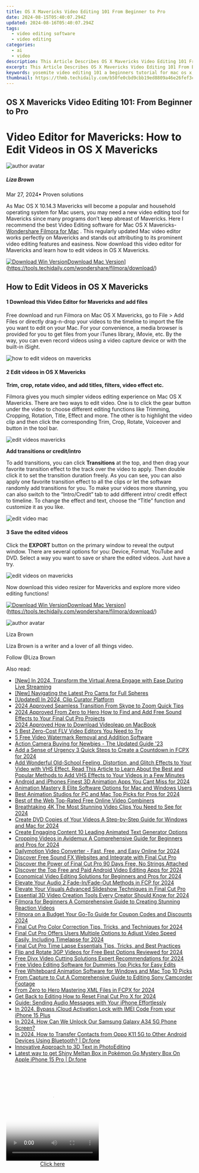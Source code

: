 ```yaml
---
title: OS X Mavericks Video Editing 101 From Beginner to Pro
date: 2024-08-15T05:40:07.294Z
updated: 2024-08-16T05:40:07.294Z
tags: 
  - video editing software
  - video editing
categories: 
  - ai
  - video
description: This Article Describes OS X Mavericks Video Editing 101 From Beginner to Pro
excerpt: This Article Describes OS X Mavericks Video Editing 101 From Beginner to Pro
keywords: yosemite video editing 101 a beginners tutorial for mac os x,os x mavericks video editing tutorial from basics to advanced,video editing on mac os x mavericks a beginners guide,easy video editing top picks for beginners free paid,from beginner to pro best mac video editing software,video editing on mavericks a beginners guide to pro results,os x mavericks video editing 101 from beginner to pro
thumbnail: https://thmb.techidaily.com/b50fe0cbd9cbb19ed8809a46e26fef3c1e35eecf8f5029c9276b28fff4f6f7be.jpg
---
```


## OS X Mavericks Video Editing 101: From Beginner to Pro

# Video Editor for Mavericks: How to Edit Videos in OS X Mavericks

![author avatar](https://lh5.googleusercontent.com/-AIMmjowaFs4/AAAAAAAAAAI/AAAAAAAAABc/Y5UmwDaI7HU/s250-c-k/photo.jpg)

##### Liza Brown

 Mar 27, 2024• Proven solutions

As Mac OS X 10.14.3 Mavericks will become a popular and household operating system for Mac users, you may need a new video editing tool for Mavericks since many programs don’t keep abreast of Mavericks. Here I recommend the best Video Editing software for Mac OS X Mavericks- [Wondershare Filmora for Mac](https://tools.techidaily.com/wondershare/filmora/download/) . This regularly updated Mac video editor works perfectly on Mavericks and stands out attributing to its prominent video editing features and easiness. Now download this video editor for Mavericks and learn how to edit videos in OS X Mavericks.

[![Download Win Version](https://images.wondershare.com/filmora/guide/download-btn-win.jpg)](https://tools.techidaily.com/wondershare/filmora/download/)[Download Mac Version](https://images.wondershare.com/filmora/guide/download-btn-mac.jpg)](https://tools.techidaily.com/wondershare/filmora/download/)

## How to Edit Videos in OS X Mavericks

#### 1 Download this Video Editor for Mavericks and add files

Free download and run Filmora on Mac OS X Mavericks, go to File > Add Files or directly drag-n-drop your videos to the timeline to import the file you want to edit on your Mac. For your convenience, a media browser is provided for you to get files from your iTunes library, iMovie, etc. By the way, you can even record videos using a video capture device or with the built-in iSight.

![how to edit videos on mavericks](https://images.wondershare.com/filmora/article-images/import-video-9-mac.jpg)

#### 2 Edit videos in OS X Mavericks

 **Trim, crop, rotate video, and add titles, filters, video effect etc.**

Filmora gives you much simpler videos editing experience on Mac OS X Mavericks. There are two ways to edit video. One is to click the gear button under the video to choose different editing functions like Trimming, Cropping, Rotation, Title, Effect and more. The other is to highlight the video clip and then click the corresponding Trim, Crop, Rotate, Voiceover and button in the tool bar.

![edit videos mavericks](https://images.wondershare.com/filmora/article-images/edit-video-filmora-9-mac.jpg)

 **Add transitions or credit/intro**

To add transitions, you can click **Transitions** at the top, and then drag your favorite transition effect to the track over the video to apply. Then double click it to set the transition duration freely. As you can see, you can also apply one favorite transition effect to all the clips or let the software randomly add transitions for you. To make your videos more stunning, you can also switch to the “Intro/Credit” tab to add different intro/ credit effect to timeline. To change the effect and text, choose the “Title” function and customize it as you like.

![edit video mac](https://images.wondershare.com/filmora/guide/add-transition-mac.jpg)

#### 3 Save the edited videos

Click the **EXPORT** button on the primary window to reveal the output window. There are several options for you: Device, Format, YouTube and DVD. Select a way you want to save or share the edited videos. Just have a try.

![edit videos on mavericks](https://images.wondershare.com/filmora/guide/export-to-format-mac.JPG)

Now download this video resizer for Mavericks and explore more video editing functions!

[![Download Win Version](https://images.wondershare.com/filmora/guide/download-btn-win.jpg)](https://tools.techidaily.com/wondershare/filmora/download/)[Download Mac Version](https://images.wondershare.com/filmora/guide/download-btn-mac.jpg)](https://tools.techidaily.com/wondershare/filmora/download/)

![author avatar](https://lh5.googleusercontent.com/-AIMmjowaFs4/AAAAAAAAAAI/AAAAAAAAABc/Y5UmwDaI7HU/s250-c-k/photo.jpg)

Liza Brown

Liza Brown is a writer and a lover of all things video.

Follow @Liza Brown

<span class="atpl-alsoreadstyle">Also read:</span>
<div><ul>
<li><a href="https://facebook-videos.techidaily.com/new-in-2024-transform-the-virtual-arena-engage-with-ease-during-live-streaming/"><u>[New] In 2024, Transform the Virtual Arena  Engage with Ease During Live Streaming</u></a></li>
<li><a href="https://extra-approaches.techidaily.com/new-navigating-the-latest-pro-cams-for-full-spheres/"><u>[New] Navigating the Latest Pro Cams for Full Spheres</u></a></li>
<li><a href="https://facebook-record-videos.techidaily.com/updated-in-2024-clip-curator-platform/"><u>[Updated] In 2024, Clip Curator Platform</u></a></li>
<li><a href="https://extra-support.techidaily.com/2024-approved-seamless-transition-from-skype-to-zoom-quick-tips/"><u>2024 Approved  Seamless Transition From Skype to Zoom  Quick Tips</u></a></li>
<li><a href="https://ai-vdieo-software.techidaily.com/2024-approved-from-zero-to-hero-how-to-find-and-add-free-sound-effects-to-your-final-cut-pro-projects/"><u>2024 Approved From Zero to Hero How to Find and Add Free Sound Effects to Your Final Cut Pro Projects</u></a></li>
<li><a href="https://ai-vdieo-software.techidaily.com/2024-approved-how-to-download-videoleap-on-macbook/"><u>2024 Approved How to Download Videoleap on MacBook</u></a></li>
<li><a href="https://ai-vdieo-software.techidaily.com/5-best-zero-cost-flv-video-editors-you-need-to-try/"><u>5 Best Zero-Cost FLV Video Editors You Need to Try</u></a></li>
<li><a href="https://ai-vdieo-software.techidaily.com/5-free-video-watermark-removal-and-addition-software/"><u>5 Free Video Watermark Removal and Addition Software</u></a></li>
<li><a href="https://fox-glue.techidaily.com/action-camera-buying-for-newbies-the-updated-guide-23/"><u>Action Camera Buying for Newbies - The Updated Guide '23</u></a></li>
<li><a href="https://ai-vdieo-software.techidaily.com/add-a-sense-of-urgency-3-quick-steps-to-create-a-countdown-in-fcpx-for-2024/"><u>Add a Sense of Urgency 3 Quick Steps to Create a Countdown in FCPX for 2024</u></a></li>
<li><a href="https://ai-vdieo-software.techidaily.com/add-wonderful-old-school-feeling-distortion-and-glitch-effects-to-your-video-with-vhs-effect-read-this-article-to-learn-about-the-best-and-popular-methods-t/"><u>Add Wonderful Old-School Feeling, Distortion, and Glitch Effects to Your Video with VHS Effect. Read This Article to Learn About the Best and Popular Methods to Add VHS Effects to Your Videos in a Few Minutes</u></a></li>
<li><a href="https://ai-vdieo-software.techidaily.com/android-and-iphones-finest-3d-animation-apps-you-cant-miss-for-2024/"><u>Android and iPhones Finest 3D Animation Apps You Cant Miss for 2024</u></a></li>
<li><a href="https://ai-vdieo-software.techidaily.com/animation-mastery-8-elite-software-options-for-mac-and-windows-users/"><u>Animation Mastery 8 Elite Software Options for Mac and Windows Users</u></a></li>
<li><a href="https://ai-vdieo-software.techidaily.com/best-animation-studios-for-pc-and-mac-top-picks-for-pros-for-2024/"><u>Best Animation Studios for PC and Mac Top Picks for Pros for 2024</u></a></li>
<li><a href="https://ai-vdieo-software.techidaily.com/best-of-the-web-top-rated-free-online-video-combiners/"><u>Best of the Web Top-Rated Free Online Video Combiners</u></a></li>
<li><a href="https://ai-vdieo-software.techidaily.com/breathtaking-4k-the-most-stunning-video-clips-you-need-to-see-for-2024/"><u>Breathtaking 4K The Most Stunning Video Clips You Need to See for 2024</u></a></li>
<li><a href="https://ai-vdieo-software.techidaily.com/create-dvd-copies-of-your-videos-a-step-by-step-guide-for-windows-and-mac-for-2024/"><u>Create DVD Copies of Your Videos A Step-by-Step Guide for Windows and Mac for 2024</u></a></li>
<li><a href="https://ai-vdieo-software.techidaily.com/create-engaging-content-10-leading-animated-text-generator-options/"><u>Create Engaging Content 10 Leading Animated Text Generator Options</u></a></li>
<li><a href="https://ai-vdieo-software.techidaily.com/cropping-videos-in-avidemux-a-comprehensive-guide-for-beginners-and-pros-for-2024/"><u>Cropping Videos in Avidemux A Comprehensive Guide for Beginners and Pros for 2024</u></a></li>
<li><a href="https://ai-vdieo-software.techidaily.com/dailymotion-video-converter-fast-free-and-easy-online-for-2024/"><u>Dailymotion Video Converter - Fast, Free, and Easy Online for 2024</u></a></li>
<li><a href="https://ai-vdieo-software.techidaily.com/discover-free-sound-fx-websites-and-integrate-with-final-cut-pro/"><u>Discover Free Sound FX Websites and Integrate with Final Cut Pro</u></a></li>
<li><a href="https://ai-vdieo-software.techidaily.com/discover-the-power-of-final-cut-pro-90-days-free-no-strings-attached/"><u>Discover the Power of Final Cut Pro 90 Days Free, No Strings Attached</u></a></li>
<li><a href="https://ai-vdieo-software.techidaily.com/discover-the-top-free-and-paid-android-video-editing-apps-for-2024/"><u>Discover the Top Free and Paid Android Video Editing Apps for 2024</u></a></li>
<li><a href="https://ai-vdieo-software.techidaily.com/economical-video-editing-solutions-for-beginners-and-pros-for-2024/"><u>Economical Video Editing Solutions for Beginners and Pros for 2024</u></a></li>
<li><a href="https://ai-vdieo-software.techidaily.com/elevate-your-audio-2-fade-infade-out-methods-in-fcp-for-2024/"><u>Elevate Your Audio 2 Fade-In/Fade-Out Methods in FCP for 2024</u></a></li>
<li><a href="https://ai-vdieo-software.techidaily.com/elevate-your-visuals-advanced-slideshow-techniques-in-final-cut-pro/"><u>Elevate Your Visuals Advanced Slideshow Techniques in Final Cut Pro</u></a></li>
<li><a href="https://ai-vdieo-software.techidaily.com/essential-3d-video-creation-tools-every-creator-should-know-for-2024/"><u>Essential 3D Video Creation Tools Every Creator Should Know for 2024</u></a></li>
<li><a href="https://ai-vdieo-software.techidaily.com/filmora-for-beginners-a-comprehensive-guide-to-creating-stunning-reaction-videos/"><u>Filmora for Beginners A Comprehensive Guide to Creating Stunning Reaction Videos</u></a></li>
<li><a href="https://ai-vdieo-software.techidaily.com/filmora-on-a-budget-your-go-to-guide-for-coupon-codes-and-discounts-2024/"><u>Filmora on a Budget Your Go-To Guide for Coupon Codes and Discounts 2024</u></a></li>
<li><a href="https://ai-vdieo-software.techidaily.com/final-cut-pro-color-correction-tips-tricks-and-techniques-for-2024/"><u>Final Cut Pro Color Correction Tips, Tricks, and Techniques for 2024</u></a></li>
<li><a href="https://ai-vdieo-software.techidaily.com/final-cut-pro-offers-users-multiple-options-to-adjust-video-speed-easily-including-timelapse-for-2024/"><u>Final Cut Pro Offers Users Multiple Options to Adjust Video Speed Easily, Including Timelapse for 2024</u></a></li>
<li><a href="https://ai-vdieo-software.techidaily.com/final-cut-pro-time-lapse-essentials-tips-tricks-and-best-practices/"><u>Final Cut Pro Time Lapse Essentials Tips, Tricks, and Best Practices</u></a></li>
<li><a href="https://ai-vdieo-software.techidaily.com/flip-and-rotate-3gp-videos-for-free-best-options-reviewed-for-2024/"><u>Flip and Rotate 3GP Videos for Free Best Options Reviewed for 2024</u></a></li>
<li><a href="https://ai-vdieo-software.techidaily.com/free-divx-video-cutting-solutions-expert-recommendations-for-2024/"><u>Free Divx Video Cutting Solutions Expert Recommendations for 2024</u></a></li>
<li><a href="https://ai-vdieo-software.techidaily.com/free-video-editing-software-for-dummies-top-picks-for-easy-edits/"><u>Free Video Editing Software for Dummies Top Picks for Easy Edits</u></a></li>
<li><a href="https://ai-vdieo-software.techidaily.com/free-whiteboard-animation-software-for-windows-and-mac-top-10-picks/"><u>Free Whiteboard Animation Software for Windows and Mac Top 10 Picks</u></a></li>
<li><a href="https://ai-vdieo-software.techidaily.com/from-capture-to-cut-a-comprehensive-guide-to-editing-sony-camcorder-footage/"><u>From Capture to Cut A Comprehensive Guide to Editing Sony Camcorder Footage</u></a></li>
<li><a href="https://ai-vdieo-software.techidaily.com/from-zero-to-hero-mastering-xml-files-in-fcpx-for-2024/"><u>From Zero to Hero Mastering XML Files in FCPX for 2024</u></a></li>
<li><a href="https://ai-vdieo-software.techidaily.com/get-back-to-editing-how-to-reset-final-cut-pro-x-for-2024/"><u>Get Back to Editing How to Reset Final Cut Pro X for 2024</u></a></li>
<li><a href="https://tech-recovery.techidaily.com/guide-sending-audio-messages-with-your-iphone-effortlessly/"><u>Guide: Sending Audio Messages with Your iPhone Effortlessly</u></a></li>
<li><a href="https://activate-lock.techidaily.com/in-2024-bypass-icloud-activation-lock-with-imei-code-from-your-iphone-15-plus-by-drfone-ios/"><u>In 2024, Bypass iCloud Activation Lock with IMEI Code From your iPhone 15 Plus</u></a></li>
<li><a href="https://android-unlock.techidaily.com/in-2024-how-can-we-unlock-our-samsung-galaxy-a34-5g-phone-screen-by-drfone-android/"><u>In 2024, How Can We Unlock Our Samsung Galaxy A34 5G Phone Screen?</u></a></li>
<li><a href="https://android-transfer.techidaily.com/in-2024-how-to-transfer-contacts-from-oppo-k11-5g-to-other-android-devices-using-bluetooth-drfone-by-drfone-transfer-from-android-transfer-from-android/"><u>In 2024, How to Transfer Contacts from Oppo K11 5G to Other Android Devices Using Bluetooth? | Dr.fone</u></a></li>
<li><a href="https://extra-lessons.techidaily.com/innovative-approach-to-3d-text-in-photoediting/"><u>Innovative Approach to 3D Text in PhotoEditing</u></a></li>
<li><a href="https://ios-pokemon-go.techidaily.com/latest-way-to-get-shiny-meltan-box-in-pokemon-go-mystery-box-on-apple-iphone-15-pro-drfone-by-drfone-virtual-ios/"><u>Latest way to get Shiny Meltan Box in Pokémon Go Mystery Box On Apple iPhone 15 Pro | Dr.fone</u></a></li>
</ul></div>

<ins class="adsbygoogle"
      style="display:block"
      data-ad-client="ca-pub-7571918770474297"
      data-ad-slot="8358498916"
      data-ad-format="auto"
      data-full-width-responsive="true"></ins>
<!-- affiliate ads begin -->
<span id="1997795">
					<video width="250" height="250" style="cursor:pointer"
           poster="//a.impactradius-go.com/display-clicktoplayimage/1997795.jpeg"
           onclick="if(!this.playClicked){this.play();this.setAttribute('controls',true);this.playClicked=true;}">
	   <source src="//a.impactradius-go.com/display-ad/23621-1997795">
	   <img src="//a.impactradius-go.com/display-clicktoplayimage/1997795.jpeg" style="border: none; height: 100%; width: 100%; object-fit: contain">
	</video>
	<div style="width:250px;text-align:center"><a href="javascript:window.open(decodeURIComponent('https%3A%2F%2Fproteahair.pxf.io%2Fc%2F5597632%2F1997795%2F23621'), '_blank');void(0);">Click here</a></div>
</span>
<img height="0" width="0" src="https://imp.pxf.io/i/5597632/1997795/23621" style="position:absolute;visibility:hidden;" border="0" />
<!-- affiliate ads end -->